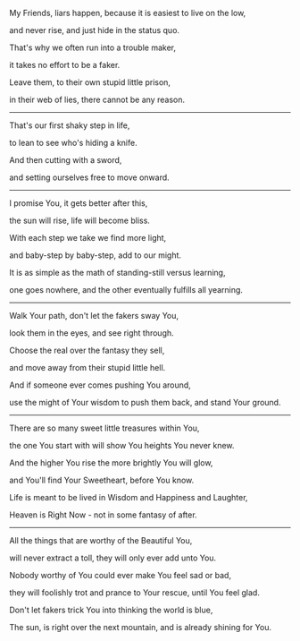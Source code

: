 My Friends, liars happen, because it is easiest to live on the low,

and never rise, and just hide in the status quo.

That's why we often run into a trouble maker,

it takes no effort to be a faker.

Leave them, to their own stupid little prison,

in their web of lies, there cannot be any reason.

---

That's our first shaky step in life,

to lean to see who's hiding a knife.

And then cutting with a sword,

and setting ourselves free to move onward.

---

I promise You, it gets better after this,

the sun will rise, life will become bliss.

With each step we take we find more light,

and baby-step by baby-step, add to our might.

It is as simple as the math of standing-still versus learning,

one goes nowhere, and the other eventually fulfills all yearning.

---

Walk Your path, don't let the fakers sway You,

look them in the eyes, and see right through.

Choose the real over the fantasy they sell,

and move away from their stupid little hell.

And if someone ever comes pushing You around,

use the might of Your wisdom to push them back, and stand Your ground.

---

There are so many sweet little treasures within You,

the one You start with will show You heights You never knew.

And the higher You rise the more brightly You will glow,

and You'll find Your Sweetheart, before You know.

Life is meant to be lived in Wisdom and Happiness and Laughter,

Heaven is Right Now - not in some fantasy of after.

---

All the things that are worthy of the Beautiful You,

will never extract a toll, they will only ever add unto You.

Nobody worthy of You could ever make You feel sad or bad,

they will foolishly trot and prance to Your rescue, until You feel glad.

Don't let fakers trick You into thinking the world is blue,

The sun, is right over the next mountain, and is already shining for You.
